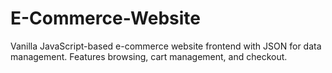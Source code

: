 # E-Commerce-Website
Vanilla JavaScript-based e-commerce website frontend with JSON for data management. Features browsing, cart management, and checkout. 
